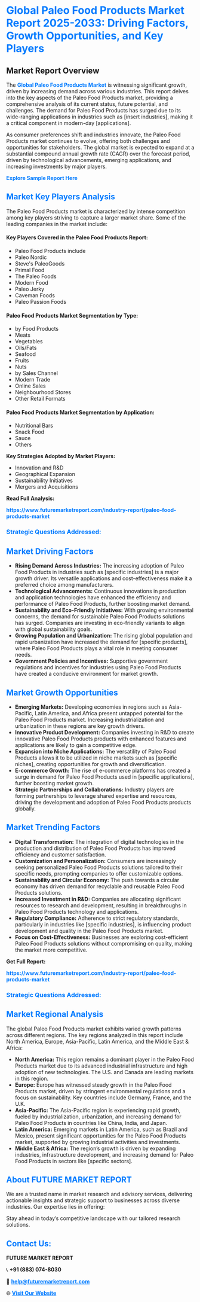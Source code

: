 <h1 style="color: #007BFF;">Global Paleo Food Products Market Report 2025-2033: Driving Factors, Growth Opportunities, and Key Players</h1>

<section id="overview">
<h2>Market Report Overview</h2>
<p>The <a href="https://www.futuremarketreport.com/industry-report/paleo-food-products-market" style="color: #007BFF; text-decoration: none;"><strong>Global Paleo Food Products Market</strong></a> is witnessing significant growth, driven by increasing demand across various industries. This report delves into the key aspects of the Paleo Food Products market, providing a comprehensive analysis of its current status, future potential, and challenges. The demand for Paleo Food Products has surged due to its wide-ranging applications in industries such as [insert industries], making it a critical component in modern-day [applications].</p>
<p>As consumer preferences shift and industries innovate, the Paleo Food Products market continues to evolve, offering both challenges and opportunities for stakeholders. The global market is expected to expand at a substantial compound annual growth rate (CAGR) over the forecast period, driven by technological advancements, emerging applications, and increasing investments by major players.</p>
</section>

<section id="overview">
<p><a href="https://www.futuremarketreport.com/request-sample/reportId=101538" style="color: #007BFF; text-decoration: none;"><strong>Explore Sample Report Here</strong></a></p>
</section>

<section id="key-players">
<h2 style="color: #007BFF;">Market Key Players Analysis</h2>
<p>The Paleo Food Products market is characterized by intense competition among key players striving to capture a larger market share. Some of the leading companies in the market include:</p>
<h4>Key Players Covered in the Paleo Food Products Report:</h4>
<ul><li>Paleo Food Products include</li><li>Paleo Nordic</li><li>Steve&#039;s PaleoGoods</li><li>Primal Food</li><li>The Paleo Foods</li><li>Modern Food</li><li>Paleo Jerky</li><li>Caveman Foods</li><li>Paleo Passion Foods</li></ul>
<h4>Paleo Food Products Market Segmentation by Type:</h4>
<ul><li>by Food Products</li><li>Meats</li><li>Vegetables</li><li>Oils/Fats</li><li>Seafood</li><li>Fruits</li><li>Nuts</li><li>by Sales Channel</li><li>Modern Trade</li><li>Online Sales</li><li>Neighbourhood Stores</li><li>Other Retail Formats</li></ul>

<h4>Paleo Food Products Market Segmentation by Application:</h4>
<ul><li>Nutritional Bars</li><li>Snack Food</li><li>Sauce</li><li>Others</li></ul>
<p><strong>Key Strategies Adopted by Market Players:</strong></p>
<ul>
<li>Innovation and R&D</li>
<li>Geographical Expansion</li>
<li>Sustainability Initiatives</li>
<li>Mergers and Acquisitions</li>
</ul>
</section>

<section>
<p><strong>Read Full Analysis: </strong></p><a href="https://www.futuremarketreport.com/industry-report/paleo-food-products-market" style="color: #007BFF; text-decoration: none;"><strong>https://www.futuremarketreport.com/industry-report/paleo-food-products-market</strong></a>
<h3 style="color: #007BFF;">Strategic Questions Addressed:</h3>
</section>

<section id="driving-factors">
<h2 style="color: #007BFF;">Market Driving Factors</h2>
<ul>
<li><strong>Rising Demand Across Industries:</strong> The increasing adoption of Paleo Food Products in industries such as [specific industries] is a major growth driver. Its versatile applications and cost-effectiveness make it a preferred choice among manufacturers.</li>
<li><strong>Technological Advancements:</strong> Continuous innovations in production and application technologies have enhanced the efficiency and performance of Paleo Food Products, further boosting market demand.</li>
<li><strong>Sustainability and Eco-Friendly Initiatives:</strong> With growing environmental concerns, the demand for sustainable Paleo Food Products solutions has surged. Companies are investing in eco-friendly variants to align with global sustainability goals.</li>
<li><strong>Growing Population and Urbanization:</strong> The rising global population and rapid urbanization have increased the demand for [specific products], where Paleo Food Products plays a vital role in meeting consumer needs.</li>
<li><strong>Government Policies and Incentives:</strong> Supportive government regulations and incentives for industries using Paleo Food Products have created a conducive environment for market growth.</li>
</ul>
</section>

<section id="growth-opportunities">
<h2 style="color: #007BFF;">Market Growth Opportunities</h2>
<ul>
<li><strong>Emerging Markets:</strong> Developing economies in regions such as Asia-Pacific, Latin America, and Africa present untapped potential for the Paleo Food Products market. Increasing industrialization and urbanization in these regions are key growth drivers.</li>
<li><strong>Innovative Product Development:</strong> Companies investing in R&D to create innovative Paleo Food Products products with enhanced features and applications are likely to gain a competitive edge.</li>
<li><strong>Expansion into Niche Applications:</strong> The versatility of Paleo Food Products allows it to be utilized in niche markets such as [specific niches], creating opportunities for growth and diversification.</li>
<li><strong>E-commerce Growth:</strong> The rise of e-commerce platforms has created a surge in demand for Paleo Food Products used in [specific applications], further boosting market growth.</li>
<li><strong>Strategic Partnerships and Collaborations:</strong> Industry players are forming partnerships to leverage shared expertise and resources, driving the development and adoption of Paleo Food Products products globally.</li>
</ul>
</section>

<section id="trending-factors">
<h2 style="color: #007BFF;">Market Trending Factors</h2>
<ul>
<li><strong>Digital Transformation:</strong> The integration of digital technologies in the production and distribution of Paleo Food Products has improved efficiency and customer satisfaction.</li>
<li><strong>Customization and Personalization:</strong> Consumers are increasingly seeking personalized Paleo Food Products solutions tailored to their specific needs, prompting companies to offer customizable options.</li>
<li><strong>Sustainability and Circular Economy:</strong> The push towards a circular economy has driven demand for recyclable and reusable Paleo Food Products solutions.</li>
<li><strong>Increased Investment in R&D:</strong> Companies are allocating significant resources to research and development, resulting in breakthroughs in Paleo Food Products technology and applications.</li>
<li><strong>Regulatory Compliance:</strong> Adherence to strict regulatory standards, particularly in industries like [specific industries], is influencing product development and quality in the Paleo Food Products market.</li>
<li><strong>Focus on Cost-Effectiveness:</strong> Businesses are exploring cost-efficient Paleo Food Products solutions without compromising on quality, making the market more competitive.</li>
</ul>
</section>

<section>
<p><strong>Get Full Report: </strong></p><a href="https://www.futuremarketreport.com/industry-report/paleo-food-products-market" style="color: #007BFF; text-decoration: none;"><strong>https://www.futuremarketreport.com/industry-report/paleo-food-products-market</strong></a>
<h3 style="color: #007BFF;">Strategic Questions Addressed:</h3>
</section>


<section id="regional-analysis">
<h2 style="color: #007BFF;">Market Regional Analysis</h2>
<p>The global Paleo Food Products market exhibits varied growth patterns across different regions. The key regions analyzed in this report include North America, Europe, Asia-Pacific, Latin America, and the Middle East & Africa:</p>
<ul>
<li><strong>North America:</strong> This region remains a dominant player in the Paleo Food Products market due to its advanced industrial infrastructure and high adoption of new technologies. The U.S. and Canada are leading markets in this region.</li>
<li><strong>Europe:</strong> Europe has witnessed steady growth in the Paleo Food Products market, driven by stringent environmental regulations and a focus on sustainability. Key countries include Germany, France, and the U.K.</li>
<li><strong>Asia-Pacific:</strong> The Asia-Pacific region is experiencing rapid growth, fueled by industrialization, urbanization, and increasing demand for Paleo Food Products in countries like China, India, and Japan.</li>
<li><strong>Latin America:</strong> Emerging markets in Latin America, such as Brazil and Mexico, present significant opportunities for the Paleo Food Products market, supported by growing industrial activities and investments.</li>
<li><strong>Middle East & Africa:</strong> The region’s growth is driven by expanding industries, infrastructure development, and increasing demand for Paleo Food Products in sectors like [specific sectors].</li>
</ul>
</section>

<footer>
<h2 style="color: #007BFF;">About FUTURE MARKET REPORT</h2>
<p>We are a trusted name in market research and advisory services, delivering actionable insights and strategic support to businesses across diverse industries. Our expertise lies in offering:</p>

<p>Stay ahead in today’s competitive landscape with our tailored research solutions.</p>

<h2 style="color: #007BFF;">Contact Us:</h2>
<p><strong>FUTURE MARKET REPORT</strong></p>
<p>📞 <strong>+91 (883) 074-8030</strong></p>
<p>📧 <strong><a href="mailto:help@futuremarketreport.com" style="color: #007BFF;">help@futuremarketreport.com</a></strong></p>
<p>🌐 <strong><a href="https://www.futuremarketreport.com/" style="color: #007BFF;">Visit Our Website</a></strong></p>
</footer>